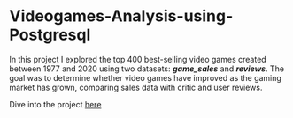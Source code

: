 # Videogames-Analysis-using-Postgresql
In this project I explored the top 400 best-selling video games created between 1977 and 2020 using two datasets: ***game_sales*** and ***reviews***. The goal was to determine whether video games have improved as the gaming market has grown, comparing sales data with critic and user reviews.

Dive into the project [here](https://github.com/JachimmaChristian/Video-Game-Analysis-using-Postgresql/blob/main/Video%20games%20analysis%20SQL.ipynb)

